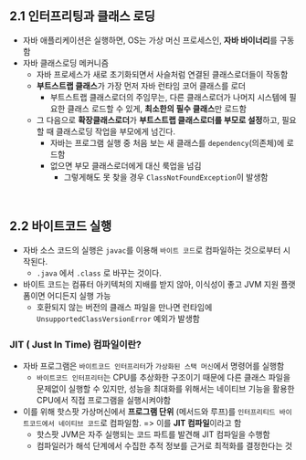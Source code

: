 ## 2.1 인터프리팅과 클래스 로딩

- 자바 애플리케이션은 실행하면, OS는 가상 머신 프로세스인, **자바 바이너리**를 구동함
- 자바 클래스로딩 메커니즘
  - 자바 프로세스가 새로 초기화되면서 사슬처럼 연결된 클래스로더들이 작동함
  - **부트스트랩 클래스**가 가장 먼저 자바 런타임 코어 클래스를 로더
    - 부트스트랩 클래스로더의 주임무는, 다른 클래스로더가 나머지 시스템에 필요한 클래스 로드할 수 있게, **최소한의 필수 클래스**만 로드함	
  - 그 다음으로 **확장클래스로더**가 **부트스트랩 클래스로더를 부모로 설정**하고, 필요할 때 클래스로딩 작업을 부모에게 넘긴다.
    - 자바는 프로그램 실행 중 처음 보는 새 클래스를 `dependency`(의존체)에 로드함
    - 없으면 부모 클래스로더에게 대신 룩업을 넘김
      - 그렇게해도 못 찾을 경우 `ClassNotFoundException`이 발생함

​	

## 2.2 바이트코드 실행

- 자바 소스 코드의 실행은 `javac`를 이용해 `바이트 코드`로 컴파일하는 것으로부터 시작된다.
  - `.java` 에서 `.class` 로 바꾸는 것이다.
- 바이트 코드는 컴퓨터 아키텍처의 지배를 받지 않아, 이식성이 좋고 JVM 지원 플랫폼이면 어디든지 실행 가능
  - 호환되지 않는 버전의 클래스 파일을 만나면 런타임에 `UnsupportedClassVersionError` 예외가 발생함

### JIT ( Just In Time) 컴파일이란?

- 자바 프로그램은 `바이트코드 인터프리터`가 `가상화된 스택 머신`에서 명령어를 실행함
  - `바이트코드 인터프리터`는 CPU를 추상화한 구조이기 때문에 다른 클래스 파일을 문제없이 실행할 수 있지만, 성능을 최대화를 위해서는 네이티브 기능을 활용한 CPU에서 직접 프로그램을 실행시켜야함
- 이를 위해 핫스팟 가상머신에서 **프로그램 단위** (메서드와 루프)를 `인터프리티드 바이트코드에서 네이티브 코드`로 컴파일함. => 이를 **JIT 컴파일**이라고 함
  - 핫스팟 JVM은 자주 실행되는 코드 파트를 발견해 JIT 컴파일을 수행함
  - 컴파일러가 해석 단계에서 수집한 추적 정보를 근거로 최적화를 결정한다는 것